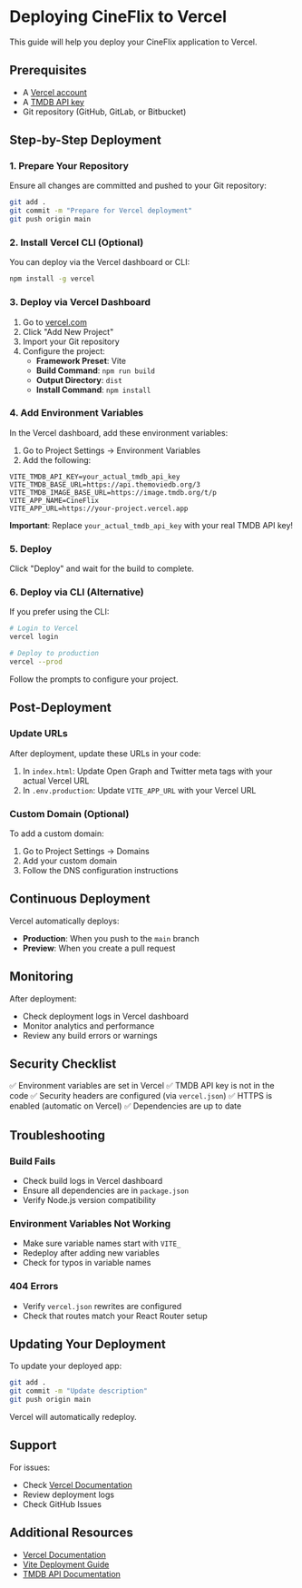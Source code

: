 # Deploying CineFlix to Vercel

This guide will help you deploy your CineFlix application to Vercel.

## Prerequisites

- A [Vercel account](https://vercel.com/signup)
- A [TMDB API key](https://www.themoviedb.org/settings/api)
- Git repository (GitHub, GitLab, or Bitbucket)

## Step-by-Step Deployment

### 1. Prepare Your Repository

Ensure all changes are committed and pushed to your Git repository:

```bash
git add .
git commit -m "Prepare for Vercel deployment"
git push origin main
```

### 2. Install Vercel CLI (Optional)

You can deploy via the Vercel dashboard or CLI:

```bash
npm install -g vercel
```

### 3. Deploy via Vercel Dashboard

1. Go to [vercel.com](https://vercel.com)
2. Click "Add New Project"
3. Import your Git repository
4. Configure the project:
   - **Framework Preset**: Vite
   - **Build Command**: `npm run build`
   - **Output Directory**: `dist`
   - **Install Command**: `npm install`

### 4. Add Environment Variables

In the Vercel dashboard, add these environment variables:

1. Go to Project Settings → Environment Variables
2. Add the following:

```
VITE_TMDB_API_KEY=your_actual_tmdb_api_key
VITE_TMDB_BASE_URL=https://api.themoviedb.org/3
VITE_TMDB_IMAGE_BASE_URL=https://image.tmdb.org/t/p
VITE_APP_NAME=CineFlix
VITE_APP_URL=https://your-project.vercel.app
```

**Important**: Replace `your_actual_tmdb_api_key` with your real TMDB API key!

### 5. Deploy

Click "Deploy" and wait for the build to complete.

### 6. Deploy via CLI (Alternative)

If you prefer using the CLI:

```bash
# Login to Vercel
vercel login

# Deploy to production
vercel --prod
```

Follow the prompts to configure your project.

## Post-Deployment

### Update URLs

After deployment, update these URLs in your code:

1. In `index.html`: Update Open Graph and Twitter meta tags with your actual Vercel URL
2. In `.env.production`: Update `VITE_APP_URL` with your Vercel URL

### Custom Domain (Optional)

To add a custom domain:

1. Go to Project Settings → Domains
2. Add your custom domain
3. Follow the DNS configuration instructions

## Continuous Deployment

Vercel automatically deploys:
- **Production**: When you push to the `main` branch
- **Preview**: When you create a pull request

## Monitoring

After deployment:
- Check deployment logs in Vercel dashboard
- Monitor analytics and performance
- Review any build errors or warnings

## Security Checklist

✅ Environment variables are set in Vercel
✅ TMDB API key is not in the code
✅ Security headers are configured (via `vercel.json`)
✅ HTTPS is enabled (automatic on Vercel)
✅ Dependencies are up to date

## Troubleshooting

### Build Fails
- Check build logs in Vercel dashboard
- Ensure all dependencies are in `package.json`
- Verify Node.js version compatibility

### Environment Variables Not Working
- Make sure variable names start with `VITE_`
- Redeploy after adding new variables
- Check for typos in variable names

### 404 Errors
- Verify `vercel.json` rewrites are configured
- Check that routes match your React Router setup

## Updating Your Deployment

To update your deployed app:

```bash
git add .
git commit -m "Update description"
git push origin main
```

Vercel will automatically redeploy.

## Support

For issues:
- Check [Vercel Documentation](https://vercel.com/docs)
- Review deployment logs
- Check GitHub Issues

## Additional Resources

- [Vercel Documentation](https://vercel.com/docs)
- [Vite Deployment Guide](https://vitejs.dev/guide/static-deploy.html)
- [TMDB API Documentation](https://developers.themoviedb.org/3)
